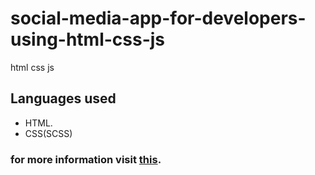 # social-media-app-for-developers-using-html-css-js
html css js

## Languages used
* HTML.
* CSS(SCSS)

### for more information visit [this](https://google.com).
